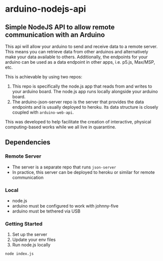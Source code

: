 # arduino-nodejs-api

## Simple NodeJS API to allow remote communication with an Arduino

This api will allow your arduino to send and receive data to a remote server. This means you can retrieve data from other arduinos and alternatively make your data available to others. Additionally, the endpoints for your arduino can be used as a data endpoint in other apps, i.e. p5.js, Max/MSP, etc.

This is achievable by using two repos:

1. This repo is specifically the node.js app that reads from and writes to your arduino board. The node.js app runs locally alongside your arduino board.
2. The arduino-json-server repo is the server that provides the data endpoints and is usually deployed to heroku. Its data structure is closely coupled with `arduino-web-api`.

This was developed to help facilitate the creation of interactive, physical computing-based works while we all live in quarantine.

## Dependencies

### Remote Server

- The server is a separate repo that runs `json-server`
- In practice, this server can be deployed to heroku or similar for remote communication

### Local

- node.js
- arduino must be configured to work with johnny-five
- arduino must be tethered via USB

### Getting Started

1. Set up the server
2. Update your env files
3. Run node.js locally

```node
node index.js
```
